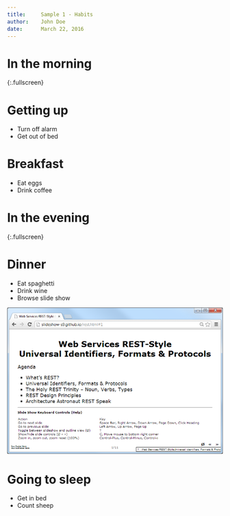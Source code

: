 ```yaml
---
title:     Sample 1 - Habits
author:    John Doe
date:      March 22, 2016
---
```



<!--
 use fullscreen css styles for a "section" slide
 -->

# In the morning
{:.fullscreen}


<!--
  use heading 1s for starting new slides
-->

# Getting up

- Turn off alarm
- Get out of bed

# Breakfast

- Eat eggs
- Drink coffee


# In the evening
{:.fullscreen}


# Dinner

- Eat spaghetti
- Drink wine
- Browse slide show


<!--
 use the @SLIDE directive for slides without headings
-->


<!-- @SLIDE -->

![](i/slideshow.png)


<!--
 let's wrap up; another slide
-->

# Going to sleep

- Get in bed
- Count sheep
